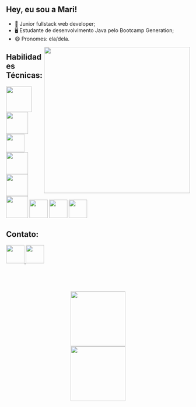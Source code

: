 ## Hey, eu sou a Mari! 

- 🔭 Junior fullstack web developer;
- 🖥 Estudante de desenvolvimento Java pelo Bootcamp Generation;
- 😄 Pronomes: ela/dela.
<img align="right" height = "400" widht="400em" src=https://i.imgur.com/tIo4Jz7.png />

 <h2> Habilidades Técnicas: </h2>
 <div>
<link rel="stylesheet" href="https://cdn.jsdelivr.net/gh/devicons/devicon@v2.15.1/devicon.min.css">
<img height = "70em" src="https://cdn.jsdelivr.net/gh/devicons/devicon/icons/java/java-original.svg" />
<img height = "60em" src="https://cdn.jsdelivr.net/gh/devicons/devicon/icons/mysql/mysql-plain.svg" />
<img height = "50em" src="https://cdn.jsdelivr.net/gh/devicons/devicon/icons/spring/spring-original.svg" />
<img height = "60em" src="https://cdn.jsdelivr.net/gh/devicons/devicon/icons/react/react-original-wordmark.svg" />
<img height = "60em" src="https://cdn.jsdelivr.net/gh/devicons/devicon/icons/html5/html5-original-wordmark.svg" />
<img height = "60em" src="https://cdn.jsdelivr.net/gh/devicons/devicon/icons/css3/css3-original-wordmark.svg" />
<img height = "50em" src="https://cdn.jsdelivr.net/gh/devicons/devicon/icons/typescript/typescript-original.svg" />
<img height = "50em" src="https://cdn.jsdelivr.net/gh/devicons/devicon/icons/javascript/javascript-original.svg" />
<img height = "50em" src="https://cdn.jsdelivr.net/gh/devicons/devicon/icons/git/git-original.svg" />
</div>
<div align="left" justifyContent="center"> 
<h2> Contato:</h2>
<a href="https://linkedin.com/in/Marianadsm">
  <img height="50rem" widht="50rem" src="https://cdn-icons-png.flaticon.com/512/3536/3536505.png"/>
<a href = "mailto:mariana.dsm@hotmail.com">
  <img height="50rem" widht="50rem" src="https://cdn-icons-png.flaticon.com/512/3296/3296467.png">
 <br>
 </div>
  <br>
  <h1></h1>
  <br>
<div align="center" >
<a href="https://github.com/Marianadsm">
  <img align="center" height="150em" widht="150em" src="https://github-readme-stats.vercel.app/api?username=Marianadsm&show_icons=true&theme=dracula&include_all_commits=true&count_private=true"/>
  <br>
  <img align="center" height="150em" widht="200em" src="https://github-readme-stats.vercel.app/api/top-langs/?username=Marianadsm&layout=compact&langs_count=7&theme=dracula"/>
</div>




 
 
